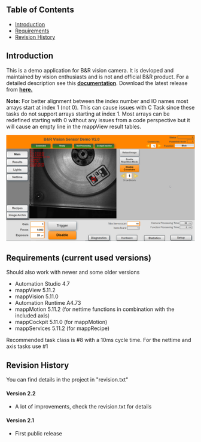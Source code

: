 ## Table of Contents
* [Introduction](#Introduction)
* [Requirements](#Requirements)
* [Revision History](#Revision-History)

<a name="Introduction"></a>
## Introduction
This is a demo application for B&R vision camera. It is devloped and maintained by vision enthusiasts and is not and official B&R product. For a detailed description see this [**documentation**](Logical/Documentation/Vision%20Demo%20Application.pdf). Download the latest release from [**here.**](../../releases)

**Note:** For better alignment between the index number and IO names most arrays start at index 1 (not 0). This can cause issues with C Task since these tasks do not support arrays starting at index 1. Most arrays can be redefined starting with 0 without any issues from a code perspective but it will cause an empty line in the mappView result tables.

![](Logical/Documentation/screenshot.png)

<a name="Requirements"></a>
## Requirements (current used versions)
Should also work with newer and some older versions
* Automation Studio 4.7
* mappView 5.11.2
* mappVision 5.11.0
* Automation Runtime A4.73
* mappMotion 5.11.2 (for nettime functions in combination with the included axis)
* mappCockpit 5.11.0 (for mappMotion)
* mappServices 5.11.2 (for mappRecipe)

Recommended task class is #8 with a 10ms cycle time. For the nettime and axis tasks use #1

<a name="Revision-History"></a>
## Revision History
You can find details in the project in "revision.txt"

#### Version 2.2
- A lot of improvements, check the revision.txt for details

#### Version 2.1
- First public release